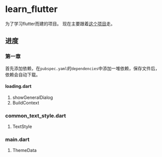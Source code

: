 # learn_flutter

为了学习flutter而建的项目。
现在主要跟着[这个项目](https://github.com/fluttercandies/NeteaseCloudMusic)走。

## 进度

### 第一章
首先添加依赖，在`pubspec.yaml`的`dependencies`中添加一堆依赖，保存文件后，依赖会自动下载。
#### loading.dart
1. showGeneralDialog
2. BuildContext

### common_text_style.dart
1. TextStyle

### main.dart
1. ThemeData
